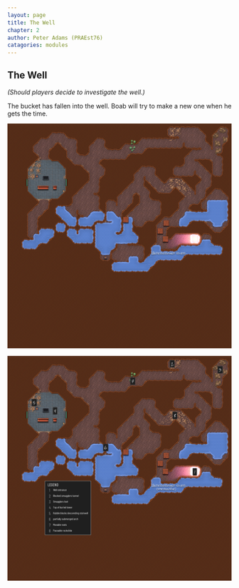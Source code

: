 ```yaml
---
layout: page
title: The Well
chapter: 2
author: Peter Adams (PRAEst76)
catagories: modules
---
```

## The Well

*(Should players decide to investigate the well.)*

The bucket has fallen into the well. Boab will try to make a new one when he gets the time. 

![Player map](../maps/The%20Well.player.png)

![DM map](../maps/The%20Well.png)